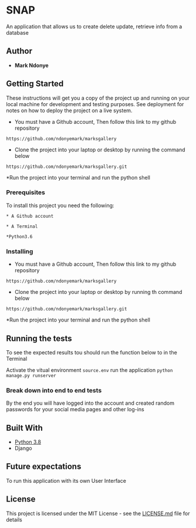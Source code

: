 # SNAP

An application that allows us to create delete update, retrieve info from a database 

## Author

* **Mark Ndonye**

## Getting Started

These instructions will get you a copy of the project up and running on your local machine for development and testing purposes. See deployment for notes on how to deploy the project on a live system.

* You must have a Github account, Then follow this link to my github repository

```https://github.com/ndonyemark/marksgallery```

* Clone the project into your laptop or desktop by running the command below

```https://github.com/ndonyemark/marksgallery.git```

*Run the project into your terminal and run the python shell

### Prerequisites

To install this project you need the following:

```* A Github account```

```* A Terminal```

```*Python3.6```

### Installing

* You must have a Github account, Then follow this link to my github repository

```https://github.com/ndonyemark/marksgallery```

* Clone the project into your laptop or desktop by running th command below

```https://github.com/ndonyemark/marksgallery.git```

*Run the project into your terminal and run the python shell

## Running the tests

To see the expected results tou should run the function below to in the Terminal

Activate the vitual environment
```source.env```
run the application
```python manage.py runserver```

### Break down into end to end tests

By the end you will have logged into the account and created random passwords for your social media pages and other log-ins

## Built With

* [Python 3.8](https://docs.python.org/3.6/)
* Django

## Future expectations

To run this application with its own User Interface

## License

This project is licensed under the MIT License - see the [LICENSE.md](LICENSE.md) file for details